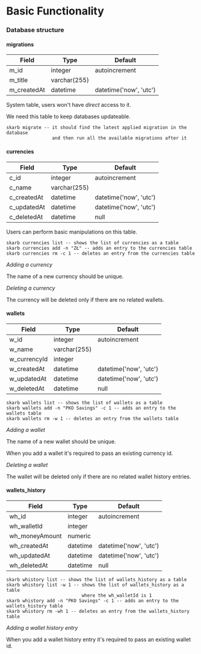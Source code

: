 # Basic Functionality

### Database structure

#### migrations

| Field       | Type         | Default                |
| ----------- | ------------ | ---------------------- |
| m_id        | integer      | autoincrement          |
| m_title     | varchar(255) |                        |
| m_createdAt | datetime     | datetime('now', 'utc') |

System table, users won't have _direct_ access to it.

We need this table to keep databases updateable.

```
skarb migrate -- it should find the latest applied migration in the database
                 and then run all the available migrations after it
```

#### currencies

| Field       | Type         | Default                |
| ----------- | ------------ | ---------------------- |
| c_id        | integer      | autoincrement          |
| c_name      | varchar(255) |                        |
| c_createdAt | datetime     | datetime('now', 'utc') |
| c_updatedAt | datetime     | datetime('now', 'utc') |
| c_deletedAt | datetime     | null                   |

Users can perform basic manipulations on this table.

```
skarb currencies list -- shows the list of currencies as a table
skarb currencies add -n "ZŁ" -- adds an entry to the currencies table
skarb currencies rm -c 1 -- deletes an entry from the currencies table
```

_Adding a currency_

The name of a new currency should be unique.

_Deleting a currency_

The currency will be deleted only if there are no related wallets.

#### wallets

| Field        | Type         | Default                |
| ------------ | ------------ | ---------------------- |
| w_id         | integer      | autoincrement          |
| w_name       | varchar(255) |                        |
| w_currencyId | integer      |                        |
| w_createdAt  | datetime     | datetime('now', 'utc') |
| w_updatedAt  | datetime     | datetime('now', 'utc') |
| w_deletedAt  | datetime     | null                   |

```
skarb wallets list -- shows the list of wallets as a table
skarb wallets add -n "PKO Savings" -c 1 -- adds an entry to the wallets table
skarb wallets rm -w 1 -- deletes an entry from the wallets table
```

_Adding a wallet_

The name of a new wallet should be unique.

When you add a wallet it's required to pass an existing currency id.

_Deleting a wallet_

The wallet will be deleted only if there are no related wallet history entries.

#### wallets_history

| Field          | Type     | Default                |
| -------------- | -------- | ---------------------- |
| wh_id          | integer  | autoincrement          |
| wh_walletId    | integer  |                        |
| wh_moneyAmount | numeric  |                        |
| wh_createdAt   | datetime | datetime('now', 'utc') |
| wh_updatedAt   | datetime | datetime('now', 'utc') |
| wh_deletedAt   | datetime | null                   |

```
skarb whistory list -- shows the list of wallets_history as a table
skarb whistory list -w 1 -- shows the list of wallets_history as a table
                            where the wh_walletId is 1
skarb whistory add -n "PKO Savings" -c 1 -- adds an entry to the wallets_history table
skarb whistory rm -wh 1 -- deletes an entry from the wallets_history table
```

_Adding a wallet history entry_

When you add a wallet history entry it's required to pass an existing wallet id.
